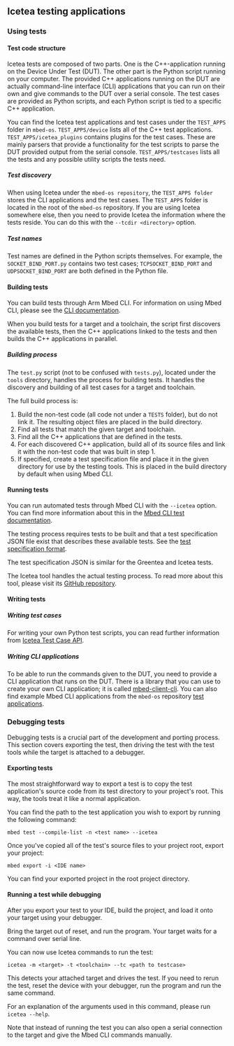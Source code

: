 ## Icetea testing applications

### Using tests

#### Test code structure

Icetea tests are composed of two parts. One is the C++-application running on the Device Under Test (DUT). The other part is the Python script running on your computer. The provided C++ applications running on the DUT are actually command-line interface (CLI) applications that you can run on their own and give commands to the DUT over a serial console. The test cases are provided as Python scripts, and each Python script is tied to a specific C++ application.

You can find the Icetea test applications and test cases under the `TEST_APPS` folder in `mbed-os`. `TEST_APPS/device` lists all of the C++ test applications. `TEST_APPS/icetea_plugins` contains plugins for the test cases. These are mainly parsers that provide a functionality for the test scripts to parse the DUT provided output from the serial console. `TEST_APPS/testcases` lists all the tests and any possible utility scripts the tests need.

##### Test discovery

When using Icetea under the `mbed-os repository`, the `TEST_APPS folder` stores the CLI applications and the test cases. The `TEST_APPS` folder is located in the root of the `mbed-os` repository. If you are using Icetea somewhere else, then you need to provide Icetea the information where the tests reside. You can do this with the `--tcdir <directory>` option.

##### Test names

Test names are defined in the Python scripts themselves. For example, the `SOCKET_BIND_PORT.py` contains two test cases; `TCPSOCKET_BIND_PORT` and `UDPSOCKET_BIND_PORT` are both defined in the Python file.

#### Building tests

You can build tests through Arm Mbed CLI. For information on using Mbed CLI, please see the [CLI documentation](/docs/development/tools/arm-mbed-cli.html).

When you build tests for a target and a toolchain, the script first discovers the available tests, then the C++ applications linked to the tests and then builds the C++ applications in parallel.

##### Building process

The `test.py` script (not to be confused with `tests.py`), located under the `tools` directory, handles the process for building tests. It handles the discovery and building of all test cases for a target and toolchain.

The full build process is:

1. Build the non-test code (all code not under a `TESTS` folder), but do not link it. The resulting object files are placed in the build directory.
1. Find all tests that match the given target and toolchain.
1. Find all the C++ applications that are defined in the tests.
1. For each discovered C++ application, build all of its source files and link it with the non-test code that was built in step 1.
1. If specified, create a test specification file and place it in the given directory for use by the testing tools. This is placed in the build directory by default when using Mbed CLI.

#### Running tests

You can run automated tests through Mbed CLI with the `--icetea` option. You can find more information about this in the [Mbed CLI test documentation](/docs/tools/offline/cli-test-debug.md).

The testing process requires tests to be built and that a test specification JSON file exist that describes these available tests. See the [test specification format](https://github.com/ARMmbed/greentea#test-specification-json-formatted-input).

The test specification JSON is similar for the Greentea and Icetea tests.

The Icetea tool handles the actual testing process. To read more about this tool, please visit its [GitHub repository](https://github.com/ARMmbed/icetea).

#### Writing tests

##### Writing test cases

For writing your own Python test scripts, you can read further information from [Icetea Test Case API](https://github.com/ARMmbed/icetea/blob/master/doc/tc_api.md).

##### Writing CLI applications

To be able to run the commands given to the DUT, you need to provide a CLI application that runs on the DUT. There is a library that you can use to create your own CLI application; it is called [mbed-client-cli](https://github.com/ARMmbed/mbed-client-cli). You can also find example Mbed CLI applications from the `mbed-os` repository [test applications](https://github.com/ARMmbed/mbed-os/tree/master/TEST_APPS/device).

### Debugging tests

Debugging tests is a crucial part of the development and porting process. This section covers exporting the test, then driving the test with the test tools while the target is attached to a debugger.

#### Exporting tests

The most straightforward way to export a test is to copy the test application's source code from its test directory to your project's root. This way, the tools treat it like a normal application.

You can find the path to the test application you wish to export by running the following command:

```
mbed test --compile-list -n <test name> --icetea
```

Once you've copied all of the test's source files to your project root, export your project:

```
mbed export -i <IDE name>
```

You can find your exported project in the root project directory.

#### Running a test while debugging

After you export your test to your IDE, build the project, and load it onto your target using your debugger.

Bring the target out of reset, and run the program. Your target waits for a command over serial line.

You can now use Icetea commands to run the test:

```
icetea -m <target> -t <toolchain> --tc <path to testcase>
```

This detects your attached target and drives the test. If you need to rerun the test, reset the device with your debugger, run the program and run the same command.

For an explanation of the arguments used in this command, please run `icetea --help`.

Note that instead of running the test you can also open a serial connection to the target and give the Mbed CLI commands manually.
